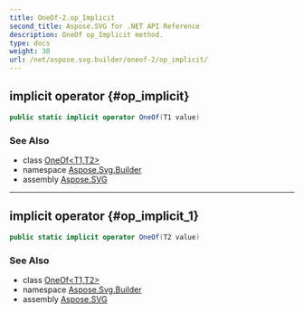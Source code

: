 ```yaml
---
title: OneOf-2.op_Implicit
second_title: Aspose.SVG for .NET API Reference
description: OneOf op_Implicit method. 
type: docs
weight: 30
url: /net/aspose.svg.builder/oneof-2/op_implicit/
---
```

## implicit operator {#op_implicit}

```csharp
public static implicit operator OneOf(T1 value)
```

### See Also

* class [OneOf&lt;T1,T2&gt;](../)
* namespace [Aspose.Svg.Builder](../../../aspose.svg.builder/)
* assembly [Aspose.SVG](../../../)

---

## implicit operator {#op_implicit_1}

```csharp
public static implicit operator OneOf(T2 value)
```

### See Also

* class [OneOf&lt;T1,T2&gt;](../)
* namespace [Aspose.Svg.Builder](../../../aspose.svg.builder/)
* assembly [Aspose.SVG](../../../)
